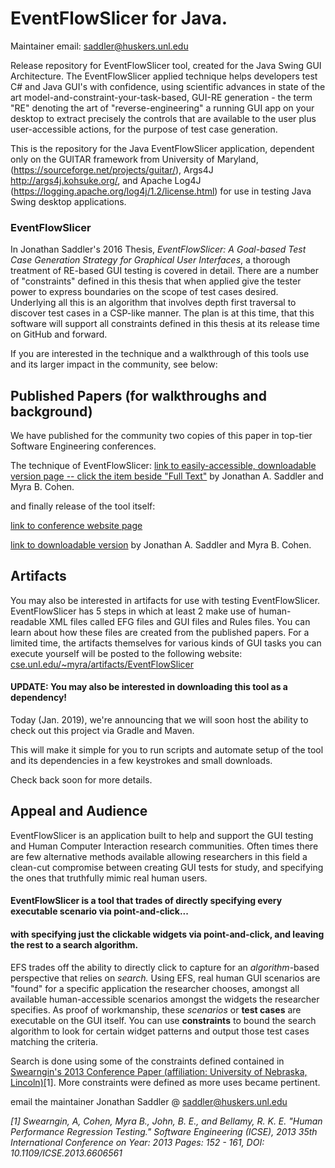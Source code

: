 # EventFlowSlicer for Java.

Maintainer email: saddler@huskers.unl.edu

Release repository for EventFlowSlicer tool, created for the Java Swing GUI Architecture.
The EventFlowSlicer applied technique helps developers test C# and Java GUI's with confidence, using scientific advances in state of the art model-and-constraint-your-task-based, GUI-RE generation - the term "RE" denoting the art of "reverse-engineering" a running GUI app on your desktop to extract precisely the controls that are available to the user plus user-accessible actions, for the purpose of test case generation.

This is the repository for the Java EventFlowSlicer application, dependent only on the GUITAR framework from University of Maryland, (https://sourceforge.net/projects/guitar/), Args4J http://args4j.kohsuke.org/, and Apache Log4J (https://logging.apache.org/log4j/1.2/license.html) for use in testing Java Swing desktop applications. 

### EventFlowSlicer
In Jonathan Saddler's 2016 Thesis, _EventFlowSlicer: A Goal-based Test Case Generation Strategy for Graphical User Interfaces_, a thorough treatment of RE-based GUI testing is covered in detail. There are a number of "constraints" defined in this thesis that when applied give the tester power to express boundaries on the scope of test cases desired. Underlying all this is an algorithm that involves depth first traversal to discover test cases in a CSP-like manner. The plan is at this time, that this software will support all constraints defined in this thesis at its release time on GitHub and forward.
 
If you are interested in the technique and a walkthrough of this tools use and its larger impact in the community, see below: 

## Published Papers (for walkthroughs and background)
We have published for the community two copies of this paper in top-tier Software Engineering conferences. 

The technique of EventFlowSlicer: [link to easily-accessible, downloadable version page -- click the item beside "Full Text"](https://dl.acm.org/citation.cfm?doid=2994291.2994293)
by Jonathan A. Saddler and Myra B. Cohen. 

and finally release of the tool itself: 

[link to conference website page](https://ieeexplore.ieee.org/document/8115711)

[link to downloadable version](https://cse.unl.edu/~jsaddle/paper_images/preprint.pdf)
by Jonathan A. Saddler and Myra B. Cohen.

## Artifacts

You may also be interested in artifacts for use with testing EventFlowSlicer. EventFlowSlicer has 5 steps in which at least 2 make use of human-readable XML files called EFG files and GUI files and Rules files. You can learn about how these files are created from the published papers. For a limited time, the artifacts themselves for various kinds of GUI tasks you can execute yourself will be posted to the following website: [cse.unl.edu/~myra/artifacts/EventFlowSlicer](cse.unl.edu/~myra/artifacts/EventFlowSlicer)

#### UPDATE: You may also be interested in downloading this tool as a dependency!

Today (Jan. 2019), we're announcing that we will soon host the ability to check out this project via Gradle and Maven. 

This will make it simple for you to run scripts and automate setup of the tool and its dependencies in a few keystrokes and small downloads. 

Check back soon for more details. 

## Appeal and Audience

EventFlowSlicer is an application built to help and support the GUI testing and Human Computer Interaction research communities. Often times there are few alternative methods available allowing researchers in this field a clean-cut compromise between creating GUI tests for study, and specifying the ones that truthfully mimic real human users.
#### EventFlowSlicer is a tool that trades of directly specifying every executable scenario via point-and-click...
#### with specifying just the clickable widgets via point-and-click, and leaving the rest to a search algorithm.

 EFS trades off the ability to directly click to capture for an *algorithm*-based perspective that relies on *search.* Using EFS, real human GUI scenarios are "found" for a specific application the researcher chooses, amongst all available human-accessible scenarios amongst the widgets the researcher specifies. As proof of workmanship, these *scenarios* or **test cases** are executable on the GUI itself. You can use **constraints** to bound the search algorithm to look for certain widget patterns and output those test cases matching the criteria. 

Search is done using some of the constraints defined contained in [Swearngin's 2013 Conference Paper (affiliation: University of Nebraska, Lincoln)](http://digitalcommons.unl.edu/cseconfwork/260/)[1]. More constraints were defined as more uses became pertinent.

email the maintainer Jonathan Saddler @ saddler@huskers.unl.edu

*[1] Swearngin, A, Cohen, Myra B., John, B. E., and Bellamy, R. K. E. "Human Performance Regression Testing." Software Engineering (ICSE), 2013 35th International Conference on Year: 2013 Pages: 152 - 161, DOI: 10.1109/ICSE.2013.6606561*
